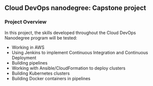 ## Cloud DevOps nanodegree: Capstone project
### Project Overview
In this project, the skills developed throughout the Cloud DevOps Nanodegree program will be tested:

* Working in AWS
* Using Jenkins to implement Continuous Integration and Continuous  Deployment
* Building pipelines
* Working with Ansible/CloudFormation to deploy clusters
* Building Kubernetes clusters
* Building Docker containers in pipelines